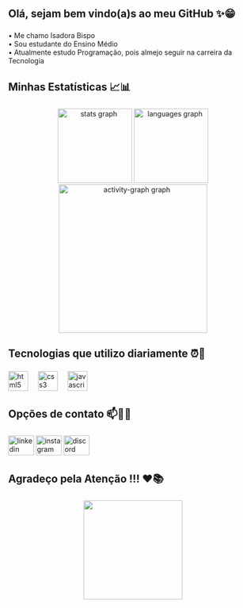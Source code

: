 <h2 align="left">Olá, sejam bem vindo(a)s ao meu GitHub ✨😁</h2>

###

<p align="left">• Me chamo Isadora Bispo<br>• Sou estudante do Ensino Médio<br>• Atualmente estudo Programação, pois almejo seguir na carreira da Tecnologia</p>

###

<h2 align="left">Minhas Estatísticas 📈📊</h2>

###

<div align="center">
  <img src="https://github-readme-stats.vercel.app/api?username=IsaSilvB007&hide_title=false&hide_rank=false&show_icons=true&include_all_commits=true&count_private=true&disable_animations=false&theme=material-palenight&locale=pt-br&hide_border=false&order=1" height="150" alt="stats graph"  />
  <img src="https://github-readme-stats.vercel.app/api/top-langs?username=IsaSilvB007&locale=pt-br&hide_title=false&layout=compact&card_width=320&langs_count=5&theme=material-palenight&hide_border=false&order=2" height="150" alt="languages graph"  />
  <img src="https://github-readme-activity-graph.vercel.app/graph?username=IsaSilvB007&radius=16&theme=material-palenight&area=true&order=5" height="300" alt="activity-graph graph"  />
</div>

###

<h2 align="left">Tecnologias que utilizo diariamente ⏰📁</h2>

###

<div align="left">
  <img src="https://cdn.jsdelivr.net/gh/devicons/devicon/icons/html5/html5-original.svg" height="40" alt="html5 logo"  />
  <img width="12" />
  <img src="https://cdn.jsdelivr.net/gh/devicons/devicon/icons/css3/css3-original.svg" height="40" alt="css3 logo"  />
  <img width="12" />
  <img src="https://cdn.jsdelivr.net/gh/devicons/devicon/icons/javascript/javascript-original.svg" height="40" alt="javascript logo"  />
</div>

###

<h2 align="left">Opções de contato 📫🔎📧</h2>

###

<div align="left">
  <img src="https://raw.githubusercontent.com/maurodesouza/profile-readme-generator/master/src/assets/icons/social/linkedin/default.svg" width="52" height="40" alt="linkedin logo"  />
  <img src="https://raw.githubusercontent.com/maurodesouza/profile-readme-generator/master/src/assets/icons/social/instagram/default.svg" width="52" height="40" alt="instagram logo"  />
  <a href="https://discord.com/channels/@me" target="_blank">
    <img src="https://raw.githubusercontent.com/maurodesouza/profile-readme-generator/master/src/assets/icons/social/discord/default.svg" width="52" height="40" alt="discord logo"  />
  </a>
</div>

###

<h2 align="left">Agradeço pela Atenção !!! ❤📚</h2>

###

<div align="center">
  <img height="200" src="https://c.tenor.com/qNn0J4VICV4AAAAC/tenor.gif"  />
</div>

###
